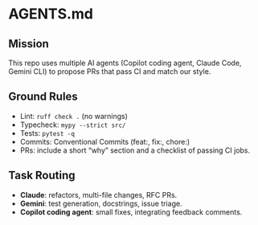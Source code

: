 # AGENTS.md
## Mission
This repo uses multiple AI agents (Copilot coding agent, Claude Code, Gemini CLI) to propose PRs that pass CI and match our style.

## Ground Rules
- Lint: `ruff check .` (no warnings)
- Typecheck: `mypy --strict src/`
- Tests: `pytest -q`
- Commits: Conventional Commits (feat:, fix:, chore:)
- PRs: include a short “why” section and a checklist of passing CI jobs.

## Task Routing
- **Claude**: refactors, multi-file changes, RFC PRs.
- **Gemini**: test generation, docstrings, issue triage.
- **Copilot coding agent**: small fixes, integrating feedback comments.
